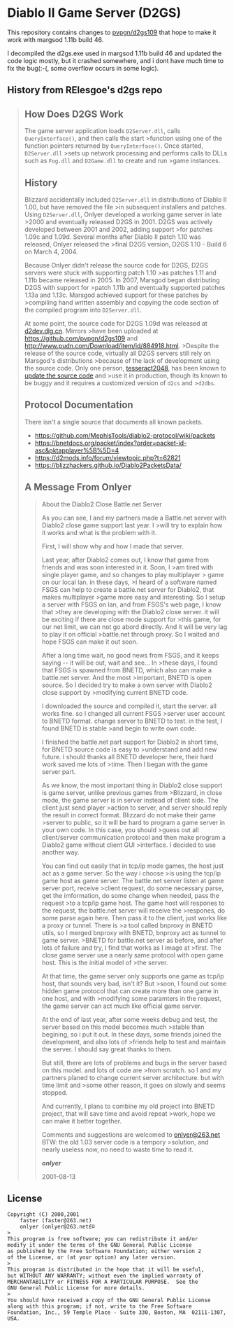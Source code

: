 # Diablo II Game Server (D2GS)
This repository contains changes to [pvpgn/d2gs109](https://github.com/pvpgn/d2gs109) that hope to make it work with margsod 1.11b build 46.

I decompiled the d2gs.exe used in margsod 1.11b build 46 and updated the code logic mostly, but it crashed somewhere, and i dont have much time to fix the bug(:-(, some overflow occurs in some logic).

## History from RElesgoe's d2gs repo

>## How Does D2GS Work
>The game server application loads `D2Server.dll`, calls `QueryInterface()`, and then calls the start >function using one of the function pointers returned by `QueryInterface()`. Once started, `D2Server.dll` >sets up network processing and performs calls to DLLs such as `Fog.dll` and `D2Game.dll` to create and run >game instances.
>
>## History
>Blizzard accidentally included `D2Server.dll` in distributions of Diablo II 1.00, but have removed the file >in subsequent installers and patches. Using `D2Server.dll`, Onlyer developed a working game server in late >2000 and eventually released D2GS in 2001. D2GS was actively developed between 2001 and 2002, adding support >for patches 1.09c and 1.09d. Several months after Diablo II patch 1.10 was released, Onlyer released the >final D2GS version, D2GS 1.10 - Build 6 on March 4, 2004.
>
>Because Onlyer didn't release the source code for D2GS, D2GS servers were stuck with supporting patch 1.10 >as patches 1.11 and 1.11b became released in 2005. In 2007, Marsgod began distributing D2GS with support for >patch 1.11b and eventually supported patches 1.13a and 1.13c. Marsgod achieved support for these patches by >compiling hand written assembly and copying the code section of the compiled program into `D2Server.dll`.
>
>At some point, the source code for D2GS 1.09d was released at [d2dev.dlg.cn](http://d2dev.dlg.cn). Mirrors >have been uploaded at https://github.com/pvpgn/d2gs109 and http://www.pudn.com/Download/item/id/884918.html. >Despite the release of the source code, virtually all D2GS servers still rely on Marsgod's distributions >because of the lack of development using the source code. Only one person, [tesseract2048](https://github.>com/tesseract2048/), has been known to [update the source code](https://github.com/tesseract2048/d2gs) and >use it in production, though its known to be buggy and it requires a customized version of `d2cs` and >`d2dbs`.
>
>## Protocol Documentation
>There isn't a single source that documents all known packets.
>
>- https://github.com/MephisTools/diablo2-protocol/wiki/packets
>- https://bnetdocs.org/packet/index?order=packet-id-asc&pktapplayer%5B%5D=4
>- https://d2mods.info/forum/viewtopic.php?t=62821
>- https://blizzhackers.github.io/Diablo2PacketsData/
>
>
>## A Message From Onlyer
>> About the Diablo2 Close Battle.net Server
>>
>> As you can see, I and my partners made a Battle.net server with Diablo2 close game support last year. I >will try to explain how it works and what is the problem with it. 
>>
>> First, I will show why and how I made that server. 
>>
>> Last year, after Diablo2 comes out, I know that game from friends and was soon interested in it. Soon, I >am tired with single player game, and so changes to play multiplayer > game on our local lan. in these days, >I heard of a software named FSGS can help to create a battle.net server for Diablo2, that makes multiplayer >game more easy and interesting. So I setup a server with FSGS on lan, and from FSGS's web page, I know that >they are developing with the Diablo2 close server. it will be exciting if there are close mode support for >this game, for our net limit, we can not go abord directly. And it will be very lag to play it on official >battle.net through proxy. So I waited and hope FSGS can make it out soon. 
>>
>> After a long time wait, no good news from FSGS, and it keeps saying -- it will be out, wait and see... In >these days, I found that FSGS is spawned from BNETD, which also can make a battle.net server. And the most >important, BNETD is open source. So I decided try to make a own server with Diablo2 close support by >modifying current BNETD code. 
>>
>> I downloaded the source and compiled it, start the server. all works fine. so I changed all current FSGS >server user account to BNETD format. change server to BNETD to test. in the test, I found BNETD is stable >and begin to write own code. 
>>
>> I finished the battle.net part support for Diablo2 in short time, for BNETD source code is easy to >understand and add new future. I should thanks all BNETD developer here, their hard work saved me lots of >time. Then I began with the game server part. 
>>
>> As we know, the most important thing in Diablo2 close support is game server, unlike previous games from >Blizzard, in close mode, the game server is in server instead of client side. The client just send player >action to server, and server should reply the result in correct format. Blizzard do not make their game >server to public, so it will be hard to program a game server in your own code. In this case, you should >guess out all client/server communication protocol and then make program a Diablo2 game without client GUI >interface. I decided to use another way. 
>>
>> You can find out easily that in tcp/ip mode games, the host just act as a game server. So the way i choose >is using the tcp/ip game host as game server. The battle.net server listen at game server port, receive >client request, do some necessary parse, get the imformation, do some change when needed, pass the request >to a tcp/ip game host. The game host will respones to the request, the battle.net server will receive the >respones, do some parse again here. Then pass it to the client, just works like a proxy or tunnel. There is >a tool called bnproxy in BNETD utils, so I merged bnproxy with BNETD, bnproxy act as tunnel to game server. >BNETD for battle.net server as before, and after lots of failure and try, I find that works as I image at >first. The close game server use a nearly same protocol with open game host. This is the initial model of >the server. 
>>
>> At that time, the game server only supports one game as tcp/ip host, that sounds very bad, isn't it? But >soon, I found out some hidden game protocol that can create more than one game in one host, and with >modifying some paramters in the request, the game server can act much like official game server.
>>
>> At the end of last year, after some weeks debug and test, the server based on this model becomes much >stable than begining, so i put it out. In these days, some friends joined the development, and also lots of >friends help to test and maintain the server. I should say great thanks to them. 
>>
>> But still, there are lots of problems and bugs in the server based on this model. and lots of code are >from scratch. so I and my partners planed to change current server architecture. but with time limit and >some other reason, it goes on slowly and seems stopped. 
>>
>> And currently, I plans to combine my old project into BNETD project, that will save time and avoid repeat >work, hope we can make it better together. 
>>
>> Comments and suggestions are welcomed to onlyer@263.net BTW: the old 1.03 server code is a tempory >solution, and nearly useless now, no need to waste time to read it.
>>
>> ***onlyer***
>>
>> 2001-08-13

## License
```
Copyright (C) 2000,2001
	faster (faster@263.net)
	onlyer (onlyer@263.net£©
>
This program is free software; you can redistribute it and/or
modify it under the terms of the GNU General Public License
as published by the Free Software Foundation; either version 2
of the License, or (at your option) any later version.
>
This program is distributed in the hope that it will be useful,
but WITHOUT ANY WARRANTY; without even the implied warranty of
MERCHANTABILITY or FITNESS FOR A PARTICULAR PURPOSE.  See the
GNU General Public License for more details.
>
You should have received a copy of the GNU General Public License
along with this program; if not, write to the Free Software
Foundation, Inc., 59 Temple Place - Suite 330, Boston, MA  02111-1307, USA.
```